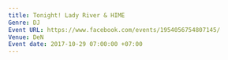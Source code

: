```yaml
---
title: Tonight! Lady River & HIME
Genre: DJ
Event URL: https://www.facebook.com/events/1954056754807145/
Venue: DeN
Event date: 2017-10-29 07:00:00 +07:00
---
```


